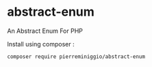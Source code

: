 # abstract-enum
An Abstract Enum For PHP

Install using composer :
```
composer require pierreminiggio/abstract-enum
```

